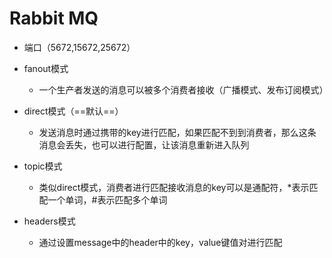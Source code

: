 # Rabbit MQ

- 端口（5672,15672,25672）
- fanout模式
  - 一个生产者发送的消息可以被多个消费者接收（广播模式、发布订阅模式）
- direct模式（==默认==）
  - 发送消息时通过携带的key进行匹配，如果匹配不到到消费者，那么这条消息会丢失，也可以进行配置，让该消息重新进入队列

- topic模式
  - 类似direct模式，消费者进行匹配接收消息的key可以是通配符，*表示匹配一个单词，#表示匹配多个单词

- headers模式
  - 通过设置message中的header中的key，value键值对进行匹配